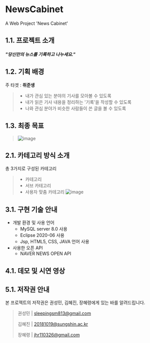 # NewsCabinet
A Web Project 'News Cabinet'

## 1.1. 프로젝트 소개
##### "당신만의 뉴스를 기록하고 나누세요."

## 1.2. 기획 배경
주 타겟 : **취준생**
> - 내가 관심 있는 분야의 기사를 모아볼 수 있도록
> - 내가 읽은 기사 내용을 정리하는 '기록'을 작성할 수 있도록
> - 나와 관심 분야가 비슷한 사람들이 쓴 글을 볼 수 있도록

## 1.3. 최종 목표
> ![image](https://user-images.githubusercontent.com/60386794/116965602-2ef38200-ace9-11eb-8b4e-7caf010f9685.png)

## 2.1. 카테고리 방식 소개
총 3가지로 구성된 카테고리
> - 카테고리
> - 서브 카테고리
> - 사용자 맞춤 카테고리
> ![image](https://user-images.githubusercontent.com/60386794/116966262-b988b100-acea-11eb-8afe-5a8a5ba51846.png)

## 3.1. 구현 기술 안내
- 개발 환경 및 사용 언어
  - MySQL server 8.0 사용
  - Eclipse 2020-06 사용
  - Jsp, HTML5, CSS, JAVA 언어 사용
- 사용한 오픈 API
  - NAVER NEWS OPEN API


## 4.1. 데모 및 시연 영상





## 5.1. 저작권 안내
본 프로젝트의 저작권은 권성민, 김혜진, 장혜령에게 있는 바를 알려드립니다.
> 권성민 | sleepingsm813@gmail.com
> 
> 김혜진 | 20181019@sungshin.ac.kr
> 
> 장혜령 | jhr110326@gmail.com
